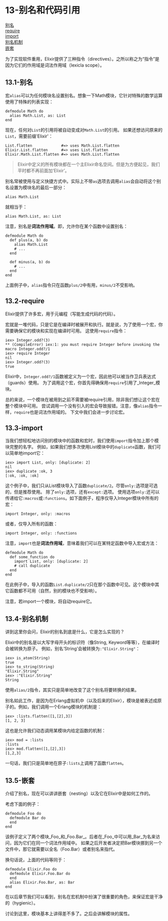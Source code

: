 13-别名和代码引用
=================
[别名](#131-%E5%88%AB%E5%90%8D) <br/>
[require](#132-require) <br/>
[import](#133-import) <br/>
[别名机制](#134-%E5%88%AB%E5%90%8D%E6%9C%BA%E5%88%B6) <br/>
[嵌套](#135-%E5%B5%8C%E5%A5%97) <br/>

为了实现软件重用，Elixir提供了三种指令（directives）。之所以称之为“指令”是因为它们的作用域是词法作用域（lexicla scope）。

## 13.1-别名
宏```alias```可以为任何模块名设置别名。想象一下Math模块，它针对特殊的数学运算使用了特殊的列表实现：
```
defmodule Math do
  alias Math.List, as: List
end
```
现在，任何对```List```的引用将被自动变成对```Math.List```的引用。
如果还想访问原来的```List```，需要前缀'Elixir'：
```
List.flatten             #=> uses Math.List.flatten
Elixir.List.flatten      #=> uses List.flatten
Elixir.Math.List.flatten #=> uses Math.List.flatten
```

>Elixir中定义的所有模块都在一个主Elixir命名空间。但是为方便起见，我们平时都不再前面加‘Elixir’。

别名常被使用与定义快捷方式中。实际上不带```as```选项去调用```alias```会自动将这个别名设置为模块名的最后一部分：
```
alias Math.List
```
就相当于：
```
alias Math.List, as: List
```

注意，别名是**词法作用域**。即，允许你在某个函数中设置别名：
```
defmodule Math do
  def plus(a, b) do
    alias Math.List
    # ...
  end

  def minus(a, b) do
    # ...
  end
end
```
上面例子中，```alias```指令只在函数```plus/2```中有用，```minus/2```不受影响。

## 13.2-require
Elixir提供了许多宏，用于元编程（写能生成代码的代码）。

宏就是一堆代码，只是它是在编译时被展开和执行。就是说，为了使用一个宏，你需要确保它的模块和实现在编译时可用。
这使用```require```指令：
```
iex> Integer.odd?(3)
** (CompileError) iex:1: you must require Integer before invoking the macro Integer.odd?/1
iex> require Integer
nil
iex> Integer.odd?(3)
true
```

Elixir中，```Integer.odd?/1```函数被定义为一个宏，因此他可以被当作卫兵表达式（guards）使用。
为了调用这个宏，你首先得确保用```require```引用了_Integer_模块。

总的来说，一个模块在被用到之前不需要被require引用，除非我们想让这个宏在整个模块中可用。
尝试调用一个没有引入的宏会导致报错。注意，像```alias```指令一样，```require```也是词法作用域的。
下文中我们会进一步讨论宏。

## 13.3-import
当我们想轻松地访问别的模块中的函数和宏时，我们使用```import```指令加上那个模块完整的名字。
例如，如果我们想多次使用List模块中的```duplicate```函数，我们可以简单地import它：
```
iex> import List, only: [duplicate: 2]
nil
iex> duplicate :ok, 3
[:ok, :ok, :ok]
```

这个例子中，我们只从List模块导入了函数```duplicate/2```。尽管```only:```选项是可选的，但是推荐使用。
除了```only:```选项，还有```except:```选项。
使用选项```only:```还可以传递给它```:macros```或```:functions```。如下面例子，程序仅导入Integer模块中所有的宏：
```
import Integer, only: :macros
```
或者，仅导入所有的函数：
```
import Integer, only: :functions
```

注意，```import```也是**词法作用域**，意味着我们可以在某特定函数中导入宏或方法：
```
defmodule Math do
  def some_function do
    import List, only: [duplicate: 2]
    # call duplicate
  end
end
```
在此例子中，导入的函数```List.duplicate/2```只在那个函数中可见。这个模块中其它函数都不可用（自然，别的模块也不受影响）。

注意，若import一个模块，将自动require它。

## 13.4-别名机制
讲到这里你会问，Elixir的别名到底是什么，它是怎么实现的？

Elixir中的别名是以大写字母开头的标识符（像String, Keyword等等），在编译时会被转换为原子。
例如，别名‘String’会被转换为```:"Elixir.String"```：
```
iex> is_atom(String)
true
iex> to_string(String)
"Elixir.String"
iex> :"Elixir.String"
String
```

使用```alias/2```指令，其实只是简单地改变了这个别名将要转换的结果。

别名如此工作，是因为在Erlang虚拟机中（以及后来的Elixir），模块是被表述成原子的。例如，我们调用一个Erlang模块的机制是：
```
iex> :lists.flatten([1,[2],3])
[1, 2, 3]
```

这也是允许我们动态调用某模块内给定函数的机制：
```
iex> mod = :lists
:lists
iex> mod.flatten([1,[2],3])
[1,2,3]
```
一句话，我们只是简单地在原子```:lists```上调用了函数```flatten```。

## 13.5-嵌套
介绍了别名，现在可以讲讲嵌套（nesting）以及它在Elixir中是如何工作的。

考虑下面的例子：
```
defmodule Foo do
  defmodule Bar do
  end
end
```
该例子定义了两个模块_Foo_和_Foo.Bar_。后者在_Foo_中可以用_Bar_为名来访问，因为它们在同一个词法作用域中。
如果之后开发者决定把Bar模块挪到另一个文件中，那它就需要以全名（Foo.Bar）或者别名来指代。

换句话说，上面的代码等同于：
```
defmodule Elixir.Foo do
  defmodule Elixir.Foo.Bar do
  end
  alias Elixir.Foo.Bar, as: Bar
end
```

在以后章节我们可以看到，别名在宏机制中扮演了很重要的角色，来保证宏是干净的（hygienic）。

讨论到这里，模块基本上讲得差不多了。之后会讲解模块的属性。



